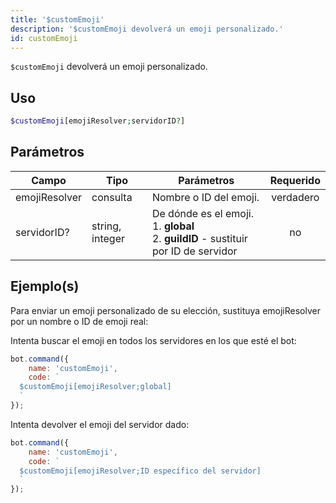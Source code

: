 ```yaml
---
title: '$customEmoji'
description: '$customEmoji devolverá un emoji personalizado.'
id: customEmoji
---
```


`$customEmoji` devolverá un emoji personalizado.

## Uso

```php
$customEmoji[emojiResolver;servidorID?]
```

## Parámetros

| Campo         | Tipo            | Parámetros                                                                                                  | Requerido |
| ------------- | --------------- | ----------------------------------------------------------------------------------------------------------- |:---------:|
| emojiResolver | consulta        | Nombre o ID del emoji.                                                                                      | verdadero |
| servidorID?   | string, integer | De dónde es el emoji. <br /> 1. **global** <br /> 2. **guildID** - sustituir por ID de servidor |    no     |

## Ejemplo(s)

Para enviar un emoji personalizado de su elección, sustituya emojiResolver por un nombre o ID de emoji real:

Intenta buscar el emoji en todos los servidores en los que esté el bot:
```javascript
bot.command({
    name: 'customEmoji',
    code: `
  $customEmoji[emojiResolver;global]
  `
});
```

Intenta devolver el emoji del servidor dado:
```javascript
bot.command({
    name: 'customEmoji',
    code: `
  $customEmoji[emojiResolver;ID específico del servidor]
  `
});
```